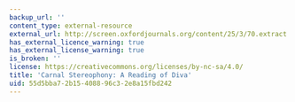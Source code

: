 ```yaml
---
backup_url: ''
content_type: external-resource
external_url: http://screen.oxfordjournals.org/content/25/3/70.extract
has_external_licence_warning: true
has_external_license_warning: true
is_broken: ''
license: https://creativecommons.org/licenses/by-nc-sa/4.0/
title: 'Carnal Stereophony: A Reading of Diva'
uid: 55d5bba7-2b15-4088-96c3-2e8a15fbd242
---
```


